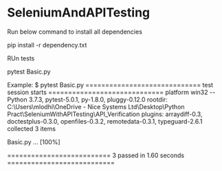 # SeleniumAndAPITesting

Run below command to install all dependencies

pip install -r dependency.txt

RUn tests

pytest Basic.py

Example:
$ pytest Basic.py
============================= test session starts =============================
platform win32 -- Python 3.7.3, pytest-5.0.1, py-1.8.0, pluggy-0.12.0
rootdir: C:\Users\mlodhi\OneDrive - Nice Systems Ltd\Desktop\Python Pract\SeleniumWithAPITesting\API_Verification
plugins: arraydiff-0.3, doctestplus-0.3.0, openfiles-0.3.2, remotedata-0.3.1, typeguard-2.6.1
collected 3 items

Basic.py ...                                                             [100%]

========================== 3 passed in 1.60 seconds ===========================
